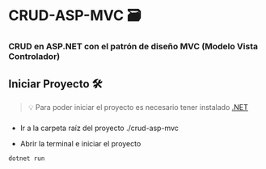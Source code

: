 # CRUD-ASP-MVC 🗃️

### CRUD en ASP.NET con el patrón de diseño MVC (Modelo Vista Controlador)

## Iniciar Proyecto 🛠️

> 💡 Para poder iniciar el proyecto es necesario tener instalado [.NET](https://dotnet.microsoft.com/es-es/download)

###

- Ir a la carpeta raíz del proyecto ./crud-asp-mvc

- Abrir la terminal e iniciar el proyecto

```bash
dotnet run
```